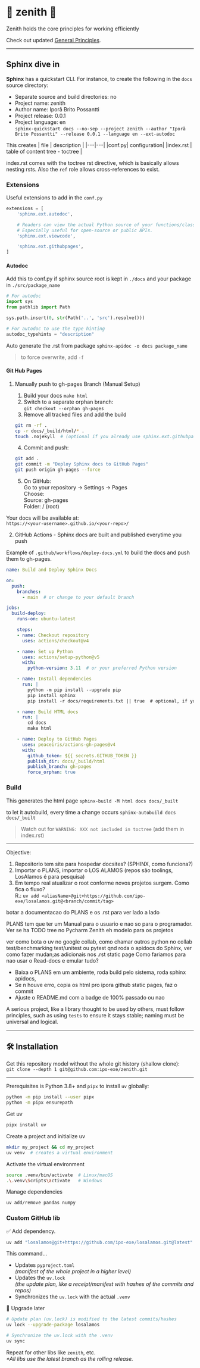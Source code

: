 # 🌟 zenith 🌟
Zenith holds the core principles for working efficiently

Check out updated [General Principles](https://github.com/ipo-exe/zenith/blob/main/principles.md).

---

## Sphinx dive in

**Sphinx** has a quickstart CLI. For instance, to create the following in the `docs` source directory:
- Separate source and build directories: no
- Project name: zenith
- Author name: Iporã Brito Possantti
- Project release: 0.0.1
- Project language: en  
`sphinx-quickstart docs --no-sep --project zenith --author "Iporã Brito Possantti" --release 0.0.1 --language en --ext-autodoc`

This creates
| file | description |
|---|---|
|conf.py| configuration|
|index.rst | table of content tree - toctree |

index.rst comes with the toctree rst directive, which is basically allows nesting rsts. Also the `ref` role allows cross-references to exist.

### Extensions
Useful extensions to add in the `conf.py`
```py
extensions = [
    'sphinx.ext.autodoc',

    # Readers can view the actual Python source of your functions/classes/modules directly from the docs.
    # Especially useful for open-source or public APIs.
    'sphinx.ext.viewcode',

    'sphinx.ext.githubpages',
]
```
#### Autodoc

Add this to conf.py if sphinx source root is kept in `./docs` and your package in `./src/package_name`
```python
# For autodoc
import sys
from pathlib import Path

sys.path.insert(0, str(Path('..', 'src').resolve()))

# For autodoc to use the type hinting
autodoc_typehints = "description"
```
Auto generate the .rst from package
`sphinx-apidoc -o docs package_name`
> to force overwrite, add `-f`

#### Git Hub Pages
1. Manually push to gh-pages Branch (Manual Setup)
    1. Build your docs `make html`
    1. Switch to a separate orphan branch:  
`git checkout --orphan gh-pages`
    1. Remove all tracked files and add the build  
    ```bash
    git rm -rf .
    cp -r docs/_build/html/* .
    touch .nojekyll  # (optional if you already use sphinx.ext.githubpages)
    ```

    4. Commit and push:
    ```bash
    git add .
    git commit -m "Deploy Sphinx docs to GitHub Pages"
    git push origin gh-pages --force
    ```

    5. On GitHub:  
    Go to your repository → Settings → Pages  
    Choose:    
        Source: gh-pages  
        Folder: / (root)

Your docs will be available at:  
`https://<your-username>.github.io/<your-repo>/`

2. GitHub Actions - Sphinx docs are built and published everytime you push

Example of `.github/workflows/deploy-docs.yml` to build the docs and push them to gh-pages.
```yml
name: Build and Deploy Sphinx Docs

on:
  push:
    branches:
      - main  # or change to your default branch

jobs:
  build-deploy:
    runs-on: ubuntu-latest

    steps:
    - name: Checkout repository
      uses: actions/checkout@v4

    - name: Set up Python
      uses: actions/setup-python@v5
      with:
        python-version: 3.11  # or your preferred Python version

    - name: Install dependencies
      run: |
        python -m pip install --upgrade pip
        pip install sphinx
        pip install -r docs/requirements.txt || true  # optional, if you use it

    - name: Build HTML docs
      run: |
        cd docs
        make html

    - name: Deploy to GitHub Pages
      uses: peaceiris/actions-gh-pages@v4
      with:
        github_token: ${{ secrets.GITHUB_TOKEN }}
        publish_dir: docs/_build/html
        publish_branch: gh-pages
        force_orphan: true

```

### Build 
This generates the html page
`sphinx-build -M html docs docs/_built`

to let it autobuild, every time a change occurs
`sphinx-autobuild docs docs/_built`

> Watch out for `WARNING: XXX not included in toctree` (add them in index.rst)


---

Objective: 
1. Repositorio tem site para hospedar docsites? (SPHINX, como funciona?)
1. Importar o PLANS, importar o LOS ALAMOS (repos são toolings, LosAlamos é para pesquisa)
1. Em tempo real atualizar o root conforme novos projetos surgem. Como fica o fluxo?  
R.: `uv add <aliasName>@git+https://github.com/ipo-exe/losalamos.git@<branch/commit/tag>`

botar a documentacao do PLANS e os .rst para ver lado a lado

PLANS tem que ter um Manual para o usuario e nao so para o programador.
Ver se ha TODO tree no Pycharm
Zenith eh modelo para os projetos

ver como bota o uv no google collab, como chamar outros python no collab
test/benchmarking
test/unitest ou pytest
qnd roda o apidocs do Sphinx, ver como fazer mudan;as adicionais nos .rst
static page
Como fariamos para nao usar o Read-docs e emular tudo?

- Baixa o PLANS em um ambiente, roda build pelo sistema, roda sphinx apidocs,
- Se n houve erro, copia os html pro ipora github static pages, faz o commit
- Ajuste o README.md com a badge de 100% passado ou nao

A serious project, like a library thought to be used by others, must follow principles, such as using `tests` to ensure it stays stable; naming must be universal and logical.

---

## 🛠️ Installation
Get this repository model without the whole git history (shallow clone):  
`git clone --depth 1 git@github.com:ipo-exe/zenith.git`

---

Prerequisites is Python 3.8+ and `pipx` to install `uv` globally:
```bash
python -m pip install --user pipx
python -m pipx ensurepath
```
Get uv
```bash
pipx install uv
```
Create a project and initialize uv
```bash
mkdir my_project && cd my_project
uv venv  # creates a virtual environment
```
Activate the virtual environment
```bash
source .venv/bin/activate  # Linux/macOS
.\.venv\Scripts\activate   # Windows
```
Manage dependencies
```bash
uv add/remove pandas numpy
```
### Custom GitHub lib
✅ Add dependency.
```bash
uv add "losalamos@git+https://github.com/ipo-exe/losalamos.git@latest"
```
This command...
- Updates `pyproject.toml`  
_(manifest of the whole project in a higher level)_
- Updates the `uv.lock`  
_(the update plan, like a receipt/manifest with hashes of the commits and repos)_
- Synchronizes the `uv.lock` with the actual `.venv`

🔄 Upgrade later
```bash
# Update plan (uv.lock) is modified to the latest commits/hashes
uv lock --upgrade-package losalamos

# Synchronize the uv.lock with the .venv
uv sync
```
Repeat for other libs like `zenith`, etc.  
_*All libs use the latest branch as the rolling release._